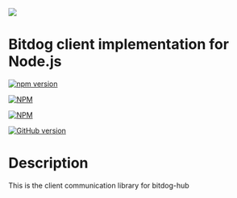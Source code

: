 ![](http://s.gravatar.com/avatar/d1004ac0d5f3456f6909f9933e2980ec?s=80)  

# Bitdog client implementation for Node.js

[![npm version](https://badge.fury.io/js/bitdog-client.svg)](http://badge.fury.io/js/bitdog-client)

[![NPM](https://nodei.co/npm/bitdog-client.png?downloads=true&downloadRank=true&stars=true)](https://nodei.co/npm/bitdog-client/)

[![NPM](https://nodei.co/npm-dl/bitdog-client.png?height=3)](https://nodei.co/npm/bitdog-client/)

[![GitHub version](https://badge.fury.io/gh/bitdog-io%2Fbitdog-client.png)](http://badge.fury.io/gh/bitdog-io%2Fbitdog-client)

# Description
This is the client communication library for bitdog-hub




  



